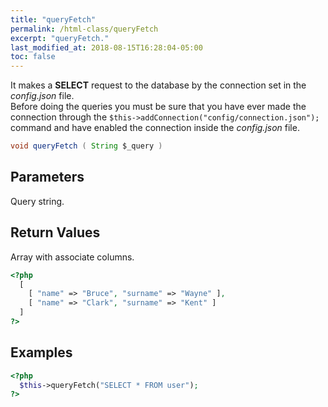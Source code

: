 ```yaml
---
title: "queryFetch"
permalink: /html-class/queryFetch
excerpt: "queryFetch."
last_modified_at: 2018-08-15T16:28:04-05:00
toc: false
---
```


It makes a __SELECT__ request to the database by the connection set in the _config.json_ file.<br>
Before doing the queries you must be sure that you have ever made the connection through the `$this->addConnection("config/connection.json");` command and have enabled the connection inside the _config.json_ file.<br>
```java
void queryFetch ( String $_query )
```

## Parameters
Query string.

## Return Values
Array with associate columns.
```php
<?php
  [
    [ "name" => "Bruce", "surname" => "Wayne" ],
    [ "name" => "Clark", "surname" => "Kent" ]
  ]
?>
```

## Examples
```php
<?php
  $this->queryFetch("SELECT * FROM user");
?>
```
